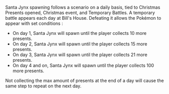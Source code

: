 Santa Jynx spawning follows a scenario on a daily basis, tied to Christmas Presents opened, Christmas event, and Temporary Battles.
A temporary battle appears each day at Bill's House. Defeating it allows the Pokémon to appear with set conditions :
* On day 1, Santa Jynx will spawn until the player collects 10 more presents.
* On day 2, Santa Jynx will spawn until the player collects 15 more presents.
* On day 3, Santa Jynx will spawn until the player collects 21 more presents.
* On day 4 and on, Santa Jynx will spawn until the player collects 100 more presents.

Not collecting the max amount of presents at the end of a day will cause the same step to repeat on the next day.